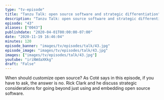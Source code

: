 ```yaml
---
type: "tv-episode"
title: "Tanzu Talk: open source software and strategic differentiation"
description: "Tanzu Talk: open source software and strategic differentiation"
episode: "43"
aliases: ["0043"]
publishdate: "2020-04-01T00:00:00-07:00"
date: "2020-11-19 16:46:04"
minutes: 120
episode_banner: "images/tv/episodes/talk/43.jpg"
episode_image: "images/tv/episodes/talk/43.jpg"
images: ["images/tv/episodes/talk/43.jpg"]
youtube: "iriNWdaXKkg"
draft: "False"
---
```


When should customize open source? As Coté says in this episode, if you have to ask, the answer is no. Rick Clark and he discuss strategic considerations for going beyond just using and embedding open source software.